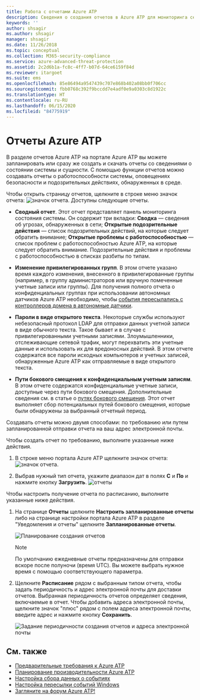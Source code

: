 ```yaml
---
title: Работа с отчетами Azure ATP
description: Сведения о создания отчетов в Azure ATP для мониторинга сети.
keywords: ''
author: shsagir
ms.author: shsagir
manager: shsagir
ms.date: 11/26/2018
ms.topic: conceptual
ms.collection: M365-security-compliance
ms.service: azure-advanced-threat-protection
ms.assetid: 2c2d6b1a-fc8c-4ff7-b07d-64ce6159f84d
ms.reviewer: itargoet
ms.suite: ems
ms.openlocfilehash: 85e86494a9547439c707e868b402a08bb0f706cc
ms.sourcegitcommit: fbb0768c392f9bccdd7e4adf0e9a0303c8d1922c
ms.translationtype: HT
ms.contentlocale: ru-RU
ms.lasthandoff: 06/15/2020
ms.locfileid: "84775919"
---
```

# <a name="azure-atp-reports"></a>Отчеты Azure ATP

В разделе отчетов Azure ATP на портале Azure ATP вы можете запланировать или сразу же создать и скачать отчеты со сведениями о состоянии системы и сущности. С помощью функции отчетов можно создавать отчеты о работоспособности системы, оповещениях безопасности и подозрительных действиях, обнаруженных в среде.


Чтобы открыть страницу отчетов, щелкните в строке меню значок отчета: ![значок отчета](./media/atp-report-icon.png).
Доступны следующие отчеты. 

- **Сводный отчет**. Этот отчет представляет панель мониторинга состояния системы. Он содержит три вкладки: **Сводка** — сведения об угрозах, обнаруженных в сети; **Открытые подозрительные действия** — список подозрительных действий, на которые следует обратить внимание; **Открытые проблемы с работоспособностью** — список проблем с работоспособностью Azure ATP, на которые следует обратить внимание. Подозрительные действия и проблемы с работоспособностью в списках разбиты по типам. 

- **Изменение привилегированных групп**. В этом отчете указано время каждого изменения, внесенного в привилегированные группы (например, в группу администраторов или вручную помеченные учетные записи или группы). Для получения полного отчета о конфиденциальных группах при использовании автономных датчиков Azure ATP необходимо, чтобы [события пересылались с контроллеров домена в автономные датчики](configure-event-forwarding.md). 

- **Пароли в виде открытого текста**. Некоторые службы используют небезопасный протокол LDAP для отправки данных учетной записи в виде обычного текста. Такое бывает и в случае с привилегированными учетными записями. Злоумышленники, отслеживающие сетевой трафик, могут перехватить эти учетные данные и использовать их для вредоносных действий. В этом отчете содержатся все пароли исходных компьютеров и учетных записей, обнаруженные Azure ATP как отправляемые в виде открытого текста. 

- **Пути бокового смещения к конфиденциальным учетным записям**. В этом отчете содержатся конфиденциальные учетные записи, доступные через пути бокового смещения. Дополнительные сведения см. в статье о [путях бокового смещения](use-case-lateral-movement-path.md). Этот отчет выполняет сбор потенциальных путей бокового смещения, которые были обнаружены за выбранный отчетный период. 

Создавать отчеты можно двумя способами: по требованию или путем запланированной отправки отчета на ваш адрес электронной почты.

Чтобы создать отчет по требованию, выполните указанные ниже действия.

1. В строке меню портала Azure ATP щелкните значок отчета: ![значок отчета](./media/atp-report-icon.png).

2. Выбрав нужный тип отчета, укажите диапазон дат в полях **С** и **По** и нажмите кнопку **Загрузить**. 
 ![отчеты](./media/reports.png)

Чтобы настроить получение отчета по расписанию, выполните указанные ниже действия.
 
1. На странице **Отчеты** щелкните **Настроить запланированные отчеты** либо на странице настройки портала Azure ATP в разделе "Уведомления и отчеты" щелкните **Запланированные отчеты**.

   ![Планирование создания отчетов](./media/atp-sched-reports.png)
 
   > [!NOTE]
   > По умолчанию ежедневные отчеты предназначены для отправки вскоре после полуночи (время UTC). Вы можете выбрать нужное время с помощью соответствующего параметра. 

2. Щелкните **Расписание** рядом с выбранным типом отчета, чтобы задать периодичность и адрес электронной почты для доставки отчетов. Выбранная периодичность отчетов определяет сведения, включаемые в отчет. Чтобы добавить адреса электронной почты, щелкните значок "плюс" рядом с полем адреса электронной почты, введите адрес и нажмите кнопку **Сохранить**.

   ![Задание периодичности создания отчетов и адреса электронной почты](./media/sched-report1.png)


## <a name="see-also"></a>См. также
- [Предварительные требования к Azure ATP](atp-prerequisites.md)
- [Планирование производительности Azure ATP](atp-capacity-planning.md)
- [Настройка сбора данных о событиях](configure-event-collection.md)
- [Настройка пересылки событий Windows](configure-event-forwarding.md)
- [Загляните на форум Azure ATP!](https://aka.ms/azureatpcommunity)
